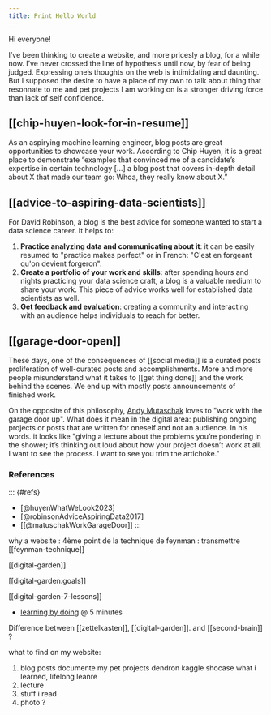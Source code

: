 ```yaml
---
title: Print Hello World
---
```


Hi everyone!

I’ve been thinking to create a website, and more pricesly a blog, for a while
now. I’ve never crossed the line of hypothesis until now, by fear of being
judged. Expressing one’s thoughts on the web is intimidating and daunting. But I
supposed the desire to have a place of my own to talk about thing that resonnate
to me and pet projects I am working on is a stronger driving force than lack of
self confidence.

## [[chip-huyen-look-for-in-resume]]

As an aspirying machine learning engineer, blog posts are great opportunities to
showcase your work. According to Chip Huyen, it is a great place to demonstrate
“examples that convinced me of a candidate’s expertise in certain technology
[...] a blog post that covers in-depth detail about X that made our team go:
Whoa, they really know about X.”

## [[advice-to-aspiring-data-scientists]]

For David Robinson, a blog is the best advice for someone wanted to start a data
science career. It helps to:

1. **Practice analyzing data and communicating about it**: it can be easily
  resumed to "practice makes perfect" or in French: "C'est en forgeant qu'on
  devient forgeron".
2. **Create a portfolio of your work and skills**: after spending hours and
  nights practicing your data science craft, a blog is a valuable medium to
  share your work. This piece of advice works well for established data
  scientists as well.
3. **Get feedback and evaluation**: creating a community and interacting with an
  audience helps individuals to reach for better.

## [[garage-door-open]]

These days, one of the consequences of [[social media]] is a curated posts
proliferation of well-curated posts and accomplishments. More and more people
misunderstand what it takes to [[get thing done]] and the work behind the scenes.
We end up with mostly posts announcements of finished work.

On the opposite of this philosophy, [Andy Mutaschak](https://andymatuschak.org/)
loves to "work with the garage door up". What does it mean in the digital area:
publishing ongoing projects or posts that are written for oneself and not an
audience. In his words. it looks like "giving a lecture about the problems you’re
pondering in the shower; it’s thinking out loud about how your project doesn’t
work at all. I want to see the process. I want to see you trim the artichoke."





### References

::: {#refs}
- [@huyenWhatWeLook2023]
- [@robinsonAdviceAspiringData2017]
- [[@matuschakWorkGarageDoor]]
:::



why a website : 4ème point de la technique de feynman : transmettre
[[feynman-technique]]

[[digital-garden]]

[[digital-garden.goals]]

[[digital-garden-7-lessons]]

- [learning by doing](https://duckduckgo.com/?q=lex+fridman+andrej&t=newext&atb=v411-1&iax=videos&ia=videos&iai=https%3A%2F%2Fwww.youtube.com%2Fwatch%3Fv%3DI2ZK3ngNvvI) @ 5 minutes

Difference between [[zettelkasten]], [[digital-garden]]. and [[second-brain]] ?

what to find on my website:

1. blog posts
   documente my pet projects
   dendron
   kaggle
   shocase what i learned, lifelong leanre
2. lecture
3. stuff i read
4. photo ?

